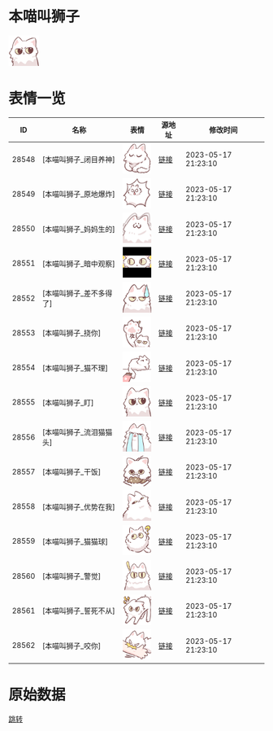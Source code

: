 # 本喵叫狮子

<img src="./cover.png" height="60" alt="cover" />

# 表情一览

|ID|名称|表情|源地址|修改时间|
|----|----|----|----|----|
|28548|[本喵叫狮子_闭目养神]|<img src="./pic/028548_%5B本喵叫狮子_闭目养神%5D.png" height="60" alt="闭目养神"/>|[链接](https://i0.hdslb.com/bfs/garb/02c372bdc35f77a9b8a0751a227765465298f2f6.png)|2023-05-17 21:23:10|
|28549|[本喵叫狮子_原地爆炸]|<img src="./pic/028549_%5B本喵叫狮子_原地爆炸%5D.png" height="60" alt="原地爆炸"/>|[链接](https://i0.hdslb.com/bfs/garb/e21b9bba41e7de295cfea193a61c8afdb340b6b3.png)|2023-05-17 21:23:10|
|28550|[本喵叫狮子_妈妈生的]|<img src="./pic/028550_%5B本喵叫狮子_妈妈生的%5D.png" height="60" alt="妈妈生的"/>|[链接](https://i0.hdslb.com/bfs/garb/71ab44354f1f682af66c340d324d56b85d8954dc.png)|2023-05-17 21:23:10|
|28551|[本喵叫狮子_暗中观察]|<img src="./pic/028551_%5B本喵叫狮子_暗中观察%5D.png" height="60" alt="暗中观察"/>|[链接](https://i0.hdslb.com/bfs/garb/3f101eca0ceb0f0b06f38b7880ea05cf2555def5.png)|2023-05-17 21:23:10|
|28552|[本喵叫狮子_差不多得了]|<img src="./pic/028552_%5B本喵叫狮子_差不多得了%5D.png" height="60" alt="差不多得了"/>|[链接](https://i0.hdslb.com/bfs/garb/bdaefcc9dfa54f5371814edb4fa57b20d2e0130a.png)|2023-05-17 21:23:10|
|28553|[本喵叫狮子_挠你]|<img src="./pic/028553_%5B本喵叫狮子_挠你%5D.png" height="60" alt="挠你"/>|[链接](https://i0.hdslb.com/bfs/garb/143925aad7c28ad0c48bbec6e5a7f9f871b47cf1.png)|2023-05-17 21:23:10|
|28554|[本喵叫狮子_猫不理]|<img src="./pic/028554_%5B本喵叫狮子_猫不理%5D.png" height="60" alt="猫不理"/>|[链接](https://i0.hdslb.com/bfs/garb/e8e8f5f0dc69cb745baeecec1f5a19093f689483.png)|2023-05-17 21:23:10|
|28555|[本喵叫狮子_盯]|<img src="./pic/028555_%5B本喵叫狮子_盯%5D.png" height="60" alt="盯"/>|[链接](https://i0.hdslb.com/bfs/garb/3d5990de27d786e2e9bdf0e28ed8ed9e2f3c7061.png)|2023-05-17 21:23:10|
|28556|[本喵叫狮子_流泪猫猫头]|<img src="./pic/028556_%5B本喵叫狮子_流泪猫猫头%5D.png" height="60" alt="流泪猫猫头"/>|[链接](https://i0.hdslb.com/bfs/garb/021ff2d7c74eecda08a7fecf1b70189590015515.png)|2023-05-17 21:23:10|
|28557|[本喵叫狮子_干饭]|<img src="./pic/028557_%5B本喵叫狮子_干饭%5D.png" height="60" alt="干饭"/>|[链接](https://i0.hdslb.com/bfs/garb/1a97604794700af3af6a3740f98e82022aa82a38.png)|2023-05-17 21:23:10|
|28558|[本喵叫狮子_优势在我]|<img src="./pic/028558_%5B本喵叫狮子_优势在我%5D.png" height="60" alt="优势在我"/>|[链接](https://i0.hdslb.com/bfs/garb/1ac3dbe6e3c9749e9740d082c2052092ff1fc437.png)|2023-05-17 21:23:10|
|28559|[本喵叫狮子_猫猫球]|<img src="./pic/028559_%5B本喵叫狮子_猫猫球%5D.png" height="60" alt="猫猫球"/>|[链接](https://i0.hdslb.com/bfs/garb/52fe0a48ece0d35bc3889c5976ee974094a3674c.png)|2023-05-17 21:23:10|
|28560|[本喵叫狮子_警觉]|<img src="./pic/028560_%5B本喵叫狮子_警觉%5D.png" height="60" alt="警觉"/>|[链接](https://i0.hdslb.com/bfs/garb/833eb73e9909c7a60311f94986d41bc4b17064f1.png)|2023-05-17 21:23:10|
|28561|[本喵叫狮子_誓死不从]|<img src="./pic/028561_%5B本喵叫狮子_誓死不从%5D.png" height="60" alt="誓死不从"/>|[链接](https://i0.hdslb.com/bfs/garb/44740a81df7c4581fd3dd5e3b9e7c7cc4fd7accf.png)|2023-05-17 21:23:10|
|28562|[本喵叫狮子_咬你]|<img src="./pic/028562_%5B本喵叫狮子_咬你%5D.png" height="60" alt="咬你"/>|[链接](https://i0.hdslb.com/bfs/garb/0b3d5a24e7fae1bd8a5543789d2f10a973aba71b.png)|2023-05-17 21:23:10|

# 原始数据

[跳转](./raw.json)

